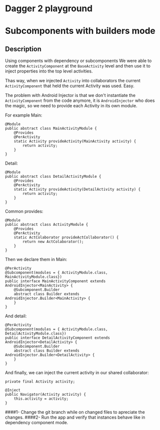 Dagger 2 playground
================

# Subcomponents with builders mode

## Description

Using components with dependency or subcomponents We were able to create the  `ActivityComponent`  at the `BaseActivity` level and then use it to inject properties into the top level activities. 

Thas way, when we injected `Activity` into collaborators the current `ActivityComponent` that held the current Activity was used. Easy.

The problem with Android Injector is that we don't instantiate the `ActivityComponent` from the code anymore, it is `AndroidInjector` who does the magic, so we need to provide each Activity in its own module.

For example Main:

    @Module
    public abstract class MainActivityModule {
        @Provides
        @PerActivity
        static Activity provideActivity(MainActivity activity) {
            return activity;
        }
    }

Detail:

    @Module
    public abstract class DetailActivityModule {
        @Provides
        @PerActivity
        static Activity provideActivity(DetailActivity activity) {
            return activity;
        }
    }

Common provides:

    @Module
    public abstract class ActivityModule {
        @Provides
        @PerActivity
        static ActColaborator provideActCollaborator() {
            return new ActColaborator();
        }
    }

Then we declare them in Main:

    @PerActivity
    @Subcomponent(modules = { ActivityModule.class, MainActivityModule.class})
    public interface MainActivityComponent extends AndroidInjector<MainActivity> {
        @Subcomponent.Builder
        abstract class Builder extends AndroidInjector.Builder<MainActivity> {
        }
    }

And detail:

    @PerActivity
    @Subcomponent(modules = { ActivityModule.class, DetailActivityModule.class})
    public interface DetailActivityComponent extends AndroidInjector<DetailActivity> {
        @Subcomponent.Builder
        abstract class Builder extends AndroidInjector.Builder<DetailActivity> {
        }
    }


And finally, we can inject the current activity in our shared collaborator:

    private final Activity activity;

    @Inject
    public Navigator(Activity activity) {
        this.activity = activity;
    }


####1- Change the git branch while on changed files to apreciate the changes. 
####2- Run the app and verify that instances behave like in dependency component mode.


